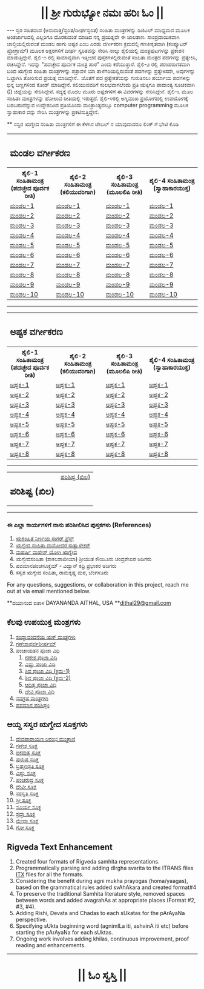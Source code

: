 <center><h1 class="KannadaText">|| ಶ್ರೀ ಗುರುಭ್ಯೋ ನಮಃ  ಹರಿಃ ಓಂ ||</h1></center>
---
ಸ್ವರ ಸಹಿತವಾದ (ಅನುದಾತ್ತ/ಸ್ವರಿತ/ದೀರ್ಘಸ್ವರಿತ) ಸಂಹಿತಾ ಮಂತ್ರಗಳನ್ನು ಡಿಜಿಟಲ್ ಮಾಧ್ಯಮದ ಮೂಲಕ ಅಂತರ್ಜಾಲದಲ್ಲಿ ಎಲ್ಲರಿಗೂ ದೊರಕುವಂತೆ ಮಾಡಿದ ನನ್ನ ಪ್ರಯತ್ನವೇ ಈ ಜಾಲತಾಣ. ಸಾಂಪ್ರದಾಯಿಕವಾಗಿ ಚಾಲ್ತಿಯಲ್ಲಿರುವಂತೆ ಮಂಡಲ ಹಾಗು ಅಷ್ಟಕ ಎಂಬ ಎರಡು ವರ್ಗೀಕರಣ ಕ್ರಮದಲ್ಲಿ ಗಣಕೀಕೃತವಾಗಿ (ಕಂಪ್ಯೂಟರ್ ಪ್ರೋಗ್ರಾಮ್) ಮೂಲಕ ಅಕ್ಷರಗಳಿಗೆ ದೀರ್ಘ ಸ್ವರಿತವನ್ನು ಸೇರಿಸಿ ನಾಲ್ಕು ಶೈಲಿಯಲ್ಲಿ ಮಂತ್ರಪುಟಗಳನ್ನು ಪ್ರಕಾಶನ ಮಾಡುತ್ತಿದ್ದೇನೆ.
ಶೈಲಿ-೧ ರಲ್ಲಿ ಸಾಮಾನ್ಯವಾಗಿ ಇತ್ತೀಚಿನ ಪುಸ್ತಕಗಳಲ್ಲಿರುವಂತೆ ಸಂಹಿತಾ ಮಂತ್ರದ ಪದಗಳನ್ನು ಪ್ರತ್ಯೇಕಿಸಿ, ರಚಿಸಿದ್ದೇನೆ. ಇದನ್ನು "ಪದಚ್ಛೇದ ಪೂರ್ವಕ ಮಂತ್ರ ಪಾಠ" ಎಂದು ಕರೆಯುತ್ತಾರೆ. ಶೈಲಿ-೨ ರಲ್ಲಿ ಪರಂಪರಾಗತವಾಗಿ ಬಂದ ಋಗ್ವೇದ ಸಂಹಿತಾ ಮಂತ್ರಗಳನ್ನು ಪತ್ರಾವಳಿ ಯಾ ತಾಳೆಗರಿಯಲ್ಲಿರುವಂತೆ ಪದಗಳನ್ನು ಪ್ರತ್ಯೇಕಿಸದೇ, ಅವುಗಳನ್ನು ಒಟ್ಟಾಗಿಸಿ ತೋರಿಸುವ ಪ್ರಯತ್ನ ಮಾಡಿದ್ದೇನೆ.. ಜೊತೆಗೆ ಪದ ಪ್ರತ್ಯೇಕತೆಯನ್ನು ಗುರುತಿಸಲು ಪರ್ಯಾಯ ಪದಗಳನ್ನು ಭಿನ್ನ ಬಣ್ಣಗಳಿಂದ ಕೋಡ್ ಮಾಡಿದ್ದೇನೆ. ಕಲಿಯುವವರಿಗೆ ಸುಲಭವಾಗಲೆಂದು ಪ್ರತಿ ಋಕ್ಕಿಗೂ ಪಾದಾಂತ್ಯ ಸೂಚಕವಾಗಿ (¦) ಚಿಹ್ನೆಯನ್ನು ಸೇರಿಸಿದ್ದೇನೆ. ಸದ್ಯಕ್ಕೆ ಮೊದಲ ಮೂರು ಅಷ್ಟಕಗಳಿಗೆ ಈ ವಿವರಗಳನ್ನು ಸೇರಿಸಿದ್ದೇನೆ. ಶೈಲಿ-೩ ಮೂಲ  ಸಂಹಿತಾ ಮಂತ್ರಗಳನ್ನು ಹೋಲುವ ರೀತಿಯಲ್ಲಿ ಇರುತ್ತದೆ. ಶೈಲಿ-೪ರಲ್ಲಿ ಅಗ್ನಿಮುಖ ಪ್ರಯೋಗದಲ್ಲಿ ಉಪಯೋಗಕ್ಕೆ ಬರಬಹುದೆನ್ನುವ ಉದ್ದೇಶದಿಂದ ಪ್ರತಿಯೊಂದು ಮಂತ್ರಾಂತ್ಯದಲ್ಲೂ computer programming ಮೂಲಕ ಸ್ವಾಹಾಕಾರ ವನ್ನು ಸೇರಿಸಿ ಮಂತ್ರಗಳನ್ನು ಪ್ರಕಟಿಸುತ್ತಿದ್ದೇನೆ.

** ಸಸ್ವರ ಋಗ್ವೇದ ಸಂಹಿತಾ ಮಂತ್ರಗಳಿಗೆ  ಈ ಕೆಳಗಿನ ಟೇಬಲ್ ನ ಯಾವುದಾದರೂ ಲಿಂಕ್ ಗೆ ಭೇಟಿ ಕೊಡಿ

<table style="width:100%">
	<tr valign="top">
		<td colspan="4">
			<h2>ಮಂಡಲ ವರ್ಗೀಕರಣ</h2>
		</td>
	</tr>
	<tr>
		<th>ಶೈಲಿ-1 ಸಂಹಿತಾಮಂತ್ರ (ಪದಚ್ಛೇದ ಪೂರ್ವಕ ರೀತಿ)</th>
		<th>ಶೈಲಿ-2 ಸಂಹಿತಾಮಂತ್ರ (ಕಲಿಯುವರಿಗಾಗಿ)</th>
		<th>ಶೈಲಿ-3 ಸಂಹಿತಾಮಂತ್ರ (ಮೂಲಲಿಪಿ ರೀತಿ)</th>
		<th>ಶೈಲಿ-4 ಸಂಹಿತಾಮಂತ್ರ (ಸ್ವಾಹಾಕಾರಯುಕ್ತ)</th>
	</tr>
	<tr>
		<td><a href="https://daithal.github.io/saswara-rigveda/Rigveda/SamhitaPatha/Kannada/Mandala/Format1/RVS-Kannada-F1-M01.html">ಮಂಡಲ-1</a></td>
		<td><a href="https://daithal.github.io/saswara-rigveda/Rigveda/SamhitaPatha/Kannada/Mandala/Format2/RVS-Kannada-F2-M01.html">ಮಂಡಲ-1</a></td>
		<td><a href="https://daithal.github.io/saswara-rigveda/Rigveda/SamhitaPatha/Kannada/Mandala/Format3/RVS-Kannada-F3-M01.html">ಮಂಡಲ-1</a></td>
		<td><a href="https://daithal.github.io/saswara-rigveda/Rigveda/SamhitaPatha/Kannada/Mandala/Format4/RVS-Kannada-F4-M01.html">ಮಂಡಲ-1</a></td>
	</tr>
	<tr>
		<td><a href="https://daithal.github.io/saswara-rigveda/Rigveda/SamhitaPatha/Kannada/Mandala/Format1/RVS-Kannada-F1-M02.html">ಮಂಡಲ-2</a></td>
		<td><a href="https://daithal.github.io/saswara-rigveda/Rigveda/SamhitaPatha/Kannada/Mandala/Format2/RVS-Kannada-F2-M02.html">ಮಂಡಲ-2</a></td>
		<td><a href="https://daithal.github.io/saswara-rigveda/Rigveda/SamhitaPatha/Kannada/Mandala/Format3/RVS-Kannada-F3-M02.html">ಮಂಡಲ-2</a></td>
		<td><a href="https://daithal.github.io/saswara-rigveda/Rigveda/SamhitaPatha/Kannada/Mandala/Format4/RVS-Kannada-F4-M02.html">ಮಂಡಲ-2</a></td>
	</tr>
	<tr>
		<td><a href="https://daithal.github.io/saswara-rigveda/Rigveda/SamhitaPatha/Kannada/Mandala/Format1/RVS-Kannada-F1-M03.html">ಮಂಡಲ-3</a></td>
		<td><a href="https://daithal.github.io/saswara-rigveda/Rigveda/SamhitaPatha/Kannada/Mandala/Format2/RVS-Kannada-F2-M03.html">ಮಂಡಲ-3</a></td>
		<td><a href="https://daithal.github.io/saswara-rigveda/Rigveda/SamhitaPatha/Kannada/Mandala/Format3/RVS-Kannada-F3-M03.html">ಮಂಡಲ-3</a></td>
		<td><a href="https://daithal.github.io/saswara-rigveda/Rigveda/SamhitaPatha/Kannada/Mandala/Format4/RVS-Kannada-F4-M03.html">ಮಂಡಲ-3</a></td>
	</tr>
	<tr>
		<td><a href="https://daithal.github.io/saswara-rigveda/Rigveda/SamhitaPatha/Kannada/Mandala/Format1/RVS-Kannada-F1-M04.html">ಮಂಡಲ-4</a></td>
		<td><a href="https://daithal.github.io/saswara-rigveda/Rigveda/SamhitaPatha/Kannada/Mandala/Format2/RVS-Kannada-F2-M04.html">ಮಂಡಲ-4</a></td>
		<td><a href="https://daithal.github.io/saswara-rigveda/Rigveda/SamhitaPatha/Kannada/Mandala/Format3/RVS-Kannada-F3-M04.html">ಮಂಡಲ-4</a></td>
		<td><a href="https://daithal.github.io/saswara-rigveda/Rigveda/SamhitaPatha/Kannada/Mandala/Format4/RVS-Kannada-F4-M04.html">ಮಂಡಲ-4</a></td>
	</tr>
	<tr>
		<td><a href="https://daithal.github.io/saswara-rigveda/Rigveda/SamhitaPatha/Kannada/Mandala/Format1/RVS-Kannada-F1-M05.html">ಮಂಡಲ-5</a></td>
		<td><a href="https://daithal.github.io/saswara-rigveda/Rigveda/SamhitaPatha/Kannada/Mandala/Format2/RVS-Kannada-F2-M05.html">ಮಂಡಲ-5</a></td>
		<td><a href="https://daithal.github.io/saswara-rigveda/Rigveda/SamhitaPatha/Kannada/Mandala/Format3/RVS-Kannada-F3-M05.html">ಮಂಡಲ-5</a></td>
		<td><a href="https://daithal.github.io/saswara-rigveda/Rigveda/SamhitaPatha/Kannada/Mandala/Format4/RVS-Kannada-F4-M05.html">ಮಂಡಲ-5</a></td>
	</tr>
	<tr>
		<td><a href="https://daithal.github.io/saswara-rigveda/Rigveda/SamhitaPatha/Kannada/Mandala/Format1/RVS-Kannada-F1-M06.html">ಮಂಡಲ-6</a></td>
		<td><a href="https://daithal.github.io/saswara-rigveda/Rigveda/SamhitaPatha/Kannada/Mandala/Format2/RVS-Kannada-F2-M06.html">ಮಂಡಲ-6</a></td>
		<td><a href="https://daithal.github.io/saswara-rigveda/Rigveda/SamhitaPatha/Kannada/Mandala/Format3/RVS-Kannada-F3-M06.html">ಮಂಡಲ-6</a></td>
		<td><a href="https://daithal.github.io/saswara-rigveda/Rigveda/SamhitaPatha/Kannada/Mandala/Format4/RVS-Kannada-F4-M06.html">ಮಂಡಲ-6</a></td>
	</tr>
	<tr>
		<td><a href="https://daithal.github.io/saswara-rigveda/Rigveda/SamhitaPatha/Kannada/Mandala/Format1/RVS-Kannada-F1-M07.html">ಮಂಡಲ-7</a></td>
		<td><a href="https://daithal.github.io/saswara-rigveda/Rigveda/SamhitaPatha/Kannada/Mandala/Format2/RVS-Kannada-F2-M07.html">ಮಂಡಲ-7</a></td>
		<td><a href="https://daithal.github.io/saswara-rigveda/Rigveda/SamhitaPatha/Kannada/Mandala/Format3/RVS-Kannada-F3-M07.html">ಮಂಡಲ-7</a></td>
		<td><a href="https://daithal.github.io/saswara-rigveda/Rigveda/SamhitaPatha/Kannada/Mandala/Format4/RVS-Kannada-F4-M07.html">ಮಂಡಲ-7</a></td>
	</tr>
	<tr>
		<td><a href="https://daithal.github.io/saswara-rigveda/Rigveda/SamhitaPatha/Kannada/Mandala/Format1/RVS-Kannada-F1-M08.html">ಮಂಡಲ-8</a></td>
		<td><a href="https://daithal.github.io/saswara-rigveda/Rigveda/SamhitaPatha/Kannada/Mandala/Format2/RVS-Kannada-F2-M08.html">ಮಂಡಲ-8</a></td>
		<td><a href="https://daithal.github.io/saswara-rigveda/Rigveda/SamhitaPatha/Kannada/Mandala/Format3/RVS-Kannada-F3-M08.html">ಮಂಡಲ-8</a></td>
		<td><a href="https://daithal.github.io/saswara-rigveda/Rigveda/SamhitaPatha/Kannada/Mandala/Format4/RVS-Kannada-F4-M08.html">ಮಂಡಲ-8</a></td>
	</tr>
	<tr>
		<td><a href="https://daithal.github.io/saswara-rigveda/Rigveda/SamhitaPatha/Kannada/Mandala/Format1/RVS-Kannada-F1-M09.html">ಮಂಡಲ-9</a></td>
		<td><a href="https://daithal.github.io/saswara-rigveda/Rigveda/SamhitaPatha/Kannada/Mandala/Format2/RVS-Kannada-F2-M09.html">ಮಂಡಲ-9</a></td>
		<td><a href="https://daithal.github.io/saswara-rigveda/Rigveda/SamhitaPatha/Kannada/Mandala/Format3/RVS-Kannada-F3-M09.html">ಮಂಡಲ-9</a></td>
		<td><a href="https://daithal.github.io/saswara-rigveda/Rigveda/SamhitaPatha/Kannada/Mandala/Format4/RVS-Kannada-F4-M09.html">ಮಂಡಲ-9</a></td>
	</tr>
	<tr>
		<td><a href="https://daithal.github.io/saswara-rigveda/Rigveda/SamhitaPatha/Kannada/Mandala/Format1/RVS-Kannada-F1-M10.html">ಮಂಡಲ-10</a></td>
		<td><a href="https://daithal.github.io/saswara-rigveda/Rigveda/SamhitaPatha/Kannada/Mandala/Format2/RVS-Kannada-F2-M10.html">ಮಂಡಲ-10</a></td>
		<td><a href="https://daithal.github.io/saswara-rigveda/Rigveda/SamhitaPatha/Kannada/Mandala/Format3/RVS-Kannada-F3-M10.html">ಮಂಡಲ-10</a></td>
		<td><a href="https://daithal.github.io/saswara-rigveda/Rigveda/SamhitaPatha/Kannada/Mandala/Format4/RVS-Kannada-F4-M10.html">ಮಂಡಲ-10</a></td>
	</tr>
</table>

<hr>

<table style="width:100%">
	<tr valign="top">
		<td colspan="4">
			<h2>ಅಷ್ಟಕ ವರ್ಗೀಕರಣ</h2>
		</td>
	</tr>
	<tr>
		<th>ಶೈಲಿ-1 ಸಂಹಿತಾಮಂತ್ರ (ಪದಚ್ಛೇದ ಪೂರ್ವಕ ರೀತಿ)</th>
		<th>ಶೈಲಿ-2 ಸಂಹಿತಾಮಂತ್ರ (ಕಲಿಯುವರಿಗಾಗಿ)</th>
		<th>ಶೈಲಿ-3 ಸಂಹಿತಾಮಂತ್ರ (ಮೂಲಲಿಪಿ ರೀತಿ)</th>
		<th>ಶೈಲಿ-4 ಸಂಹಿತಾಮಂತ್ರ (ಸ್ವಾಹಾಕಾರಯುಕ್ತ)</th>
	</tr>
	<tr>
		<td><a href="https://daithal.github.io/saswara-rigveda/Rigveda/SamhitaPatha/Kannada/Ashtaka/Format1/RVS-Kannada-F1-A01.html">ಅಷ್ಟಕ-1</a></td>
		<td><a href="https://daithal.github.io/saswara-rigveda/Rigveda/SamhitaPatha/Kannada/Ashtaka/Format2/RVS-Kannada-F2-A01.html">ಅಷ್ಟಕ-1</a></td>
		<td><a href="https://daithal.github.io/saswara-rigveda/Rigveda/SamhitaPatha/Kannada/Ashtaka/Format3/RVS-Kannada-F3-A01.html">ಅಷ್ಟಕ-1</a></td>
		<td><a href="https://daithal.github.io/saswara-rigveda/Rigveda/SamhitaPatha/Kannada/Ashtaka/Format4/RVS-Kannada-F4-A01.html">ಅಷ್ಟಕ-1</a></td>
	</tr>
	<tr>
		<td><a href="https://daithal.github.io/saswara-rigveda/Rigveda/SamhitaPatha/Kannada/Ashtaka/Format1/RVS-Kannada-F1-A02.html">ಅಷ್ಟಕ-2</a></td>
		<td><a href="https://daithal.github.io/saswara-rigveda/Rigveda/SamhitaPatha/Kannada/Ashtaka/Format2/RVS-Kannada-F2-A02.html">ಅಷ್ಟಕ-2</a></td>
		<td><a href="https://daithal.github.io/saswara-rigveda/Rigveda/SamhitaPatha/Kannada/Ashtaka/Format3/RVS-Kannada-F3-A02.html">ಅಷ್ಟಕ-2</a></td>
		<td><a href="https://daithal.github.io/saswara-rigveda/Rigveda/SamhitaPatha/Kannada/Ashtaka/Format4/RVS-Kannada-F4-A02.html">ಅಷ್ಟಕ-2</a></td>
	</tr>
	<tr>
		<td><a href="https://daithal.github.io/saswara-rigveda/Rigveda/SamhitaPatha/Kannada/Ashtaka/Format1/RVS-Kannada-F1-A03.html">ಅಷ್ಟಕ-3</a></td>
		<td><a href="https://daithal.github.io/saswara-rigveda/Rigveda/SamhitaPatha/Kannada/Ashtaka/Format2/RVS-Kannada-F2-A03.html">ಅಷ್ಟಕ-3</a></td>
		<td><a href="https://daithal.github.io/saswara-rigveda/Rigveda/SamhitaPatha/Kannada/Ashtaka/Format3/RVS-Kannada-F3-A03.html">ಅಷ್ಟಕ-3</a></td>
		<td><a href="https://daithal.github.io/saswara-rigveda/Rigveda/SamhitaPatha/Kannada/Ashtaka/Format4/RVS-Kannada-F4-A03.html">ಅಷ್ಟಕ-3</a></td>
	</tr>
	<tr>
		<td><a href="https://daithal.github.io/saswara-rigveda/Rigveda/SamhitaPatha/Kannada/Ashtaka/Format1/RVS-Kannada-F1-A04.html">ಅಷ್ಟಕ-4</a></td>
		<td><a href="https://daithal.github.io/saswara-rigveda/Rigveda/SamhitaPatha/Kannada/Ashtaka/Format2/RVS-Kannada-F2-A04.html">ಅಷ್ಟಕ-4</a></td>
		<td><a href="https://daithal.github.io/saswara-rigveda/Rigveda/SamhitaPatha/Kannada/Ashtaka/Format3/RVS-Kannada-F3-A04.html">ಅಷ್ಟಕ-4</a></td>
		<td><a href="https://daithal.github.io/saswara-rigveda/Rigveda/SamhitaPatha/Kannada/Ashtaka/Format4/RVS-Kannada-F4-A04.html">ಅಷ್ಟಕ-4</a></td>
	</tr>
	<tr>
		<td><a href="https://daithal.github.io/saswara-rigveda/Rigveda/SamhitaPatha/Kannada/Ashtaka/Format1/RVS-Kannada-F1-A05.html">ಅಷ್ಟಕ-5</a></td>
		<td><a href="https://daithal.github.io/saswara-rigveda/Rigveda/SamhitaPatha/Kannada/Ashtaka/Format2/RVS-Kannada-F2-A05.html">ಅಷ್ಟಕ-5</a></td>
		<td><a href="https://daithal.github.io/saswara-rigveda/Rigveda/SamhitaPatha/Kannada/Ashtaka/Format3/RVS-Kannada-F3-A05.html">ಅಷ್ಟಕ-5</a></td>
		<td><a href="https://daithal.github.io/saswara-rigveda/Rigveda/SamhitaPatha/Kannada/Ashtaka/Format4/RVS-Kannada-F4-A05.html">ಅಷ್ಟಕ-5</a></td>
	</tr>
	<tr>
		<td><a href="https://daithal.github.io/saswara-rigveda/Rigveda/SamhitaPatha/Kannada/Ashtaka/Format1/RVS-Kannada-F1-A06.html">ಅಷ್ಟಕ-6</a></td>
		<td><a href="https://daithal.github.io/saswara-rigveda/Rigveda/SamhitaPatha/Kannada/Ashtaka/Format2/RVS-Kannada-F2-A06.html">ಅಷ್ಟಕ-6</a></td>
		<td><a href="https://daithal.github.io/saswara-rigveda/Rigveda/SamhitaPatha/Kannada/Ashtaka/Format3/RVS-Kannada-F3-A06.html">ಅಷ್ಟಕ-6</a></td>
		<td><a href="https://daithal.github.io/saswara-rigveda/Rigveda/SamhitaPatha/Kannada/Ashtaka/Format4/RVS-Kannada-F4-A06.html">ಅಷ್ಟಕ-6</a></td>
	</tr>
	<tr>
		<td><a href="https://daithal.github.io/saswara-rigveda/Rigveda/SamhitaPatha/Kannada/Ashtaka/Format1/RVS-Kannada-F1-A07.html">ಅಷ್ಟಕ-7</a></td>
		<td><a href="https://daithal.github.io/saswara-rigveda/Rigveda/SamhitaPatha/Kannada/Ashtaka/Format2/RVS-Kannada-F2-A07.html">ಅಷ್ಟಕ-7</a></td>
		<td><a href="https://daithal.github.io/saswara-rigveda/Rigveda/SamhitaPatha/Kannada/Ashtaka/Format3/RVS-Kannada-F3-A07.html">ಅಷ್ಟಕ-7</a></td>
		<td><a href="https://daithal.github.io/saswara-rigveda/Rigveda/SamhitaPatha/Kannada/Ashtaka/Format4/RVS-Kannada-F4-A07.html">ಅಷ್ಟಕ-7</a></td>
	</tr>
	<tr>
		<td><a href="https://daithal.github.io/saswara-rigveda/Rigveda/SamhitaPatha/Kannada/Ashtaka/Format1/RVS-Kannada-F1-A08.html">ಅಷ್ಟಕ-8</a></td>
		<td><a href="https://daithal.github.io/saswara-rigveda/Rigveda/SamhitaPatha/Kannada/Ashtaka/Format2/RVS-Kannada-F2-A08.html">ಅಷ್ಟಕ-8</a></td>
		<td><a href="https://daithal.github.io/saswara-rigveda/Rigveda/SamhitaPatha/Kannada/Ashtaka/Format3/RVS-Kannada-F3-A08.html">ಅಷ್ಟಕ-8</a></td>
		<td><a href="https://daithal.github.io/saswara-rigveda/Rigveda/SamhitaPatha/Kannada/Ashtaka/Format4/RVS-Kannada-F4-A08.html">ಅಷ್ಟಕ-8</a></td>
	</tr>
</table>

<hr>

<table style="width:100%">
	<tr valign="top">
		<td>
			<h2>ಪರಿಶಿಷ್ಟ (ಖಿಲ)</h2>
		</td>
		<td style="text-align: center"><a href="https://daithal.github.io/saswara-rigveda/Rigveda/SamhitaPatha/Kannada/RVKHILA(Kannada).html">ಪರಿಶಿಷ್ಟ (ಖಿಲ)</a></td>
	</tr>
</table>	

<hr>

### ಈ ಎಲ್ಲಾ ಕಾರ್ಯಗಳಿಗೆ  ನಾನು ಪರಿಶೀಲಿಸಿದ ಪುಸ್ತಕಗಳು (References)
1.	[ಋಕ್ಸಂಹಿತೆ ನಿರ್ಣಯ ಸಾಗರ್ ಪ್ರೆಸ್ಸ್](https://archive.org/details/RikSamhitaDamagedAndTornNirnayaSagarPress/page/n115/mode/2up) 
2.	[ಋಗ್ವೇದ ಸಂಹಿತಾ ದಾಮೋದರ  ಸಾತ್ವಾಳೇಕರ್](https://archive.org/details/OhON_rigveda-samhita-damodar-satavalekar)
3.	[ಮಹರ್ಷಿ ಮಹೇಶ್ ಯೋಗಿ ಋಗ್ವೇದ ](http://vedicreserve.miu.edu/rk_veda.htm)
4.	ಋಗ್ವೇದಸಂಹಿತಾ (ಶಾಕಲಶಾಖೀಯಾ) ಶ್ರೀಯುತ ಕೌಂಜೂರು ಚಂದ್ರಶೇಖರ ಅಡಿಗರು
5.	ಪವಮಾನಪಂಚಸೂಕ್ತಮ್ - ವಿದ್ವಾನ್ ಕದ್ರಿ ಪ್ರಭಾಕರ ಅಡಿಗರು
6.	ಸಸ್ವರ ಋಗ್ವೇದ ಸಂಹಿತಾ, ರಾಮಕೃಷ್ಣ ಮಠ, ಬೆಂಗಳೂರು

For any questions, suggestions, or collaboration in this project, reach me out at via email mentioned below.

**ದಯಾನಂದ ಐತಾಳ  DAYANANDA AITHAL, USA 
**<dithal29@gmail.com>

## ಕೆಲವು ಉಪಯುಕ್ತ ಮಂತ್ರಗಳು
1.	<a href="https://daithal.github.io/saswara-rigveda/VisheshaSuktas/sandhyA-RikMantrani(Kannada).html">ಸಂಧ್ಯಾವಂದನೆಯ ಋಕ್ ಮಂತ್ರಗಳು</a>
2.	<a href="https://daithal.github.io/saswara-rigveda/VisheshaSuktas/gaNeshAtharvashIrSha(Kannada).html">ಗಣೇಶಾಥರ್ವಶೀರ್ಷ‌ಮ್</a>
3.	ಪಂಚಾಯತನ ಪೂಜಾ ವಿಧಿ
	1.	<a href="https://daithal.github.io/saswara-rigveda/Panchayatana/gaNesha-Panchayatana(Kannada).html">ಗಣೇಶ ಪೂಜಾ ವಿಧಿ</a>
	2.	<a href="https://daithal.github.io/saswara-rigveda/Panchayatana/viShNu-Panchayatana(Kannada).html">ವಿಷ್ಣು ಪೂಜಾ ವಿಧಿ</a>
	3.	<a href="https://daithal.github.io/saswara-rigveda/Panchayatana/shiva-Panchayatana-1(Kannada).html">ಶಿವ ಪೂಜಾ ವಿಧಿ (ಕ್ರಮ-1)</a>
	4.	<a href="https://daithal.github.io/saswara-rigveda/Panchayatana/shiva-Panchayatana-2(Kannada).html">ಶಿವ ಪೂಜಾ ವಿಧಿ (ಕ್ರಮ-2)</a>
	5.	<a href="https://daithal.github.io/saswara-rigveda/Panchayatana/Aditya-Panchayatana(Kannada).html">ಆದಿತ್ಯ ಪೂಜಾ ವಿಧಿ</a>
	6.	<a href="https://daithal.github.io/saswara-rigveda/Panchayatana/devi-Panchayatana(Kannada).html">ದೇವಿ ಪೂಜಾ ವಿಧಿ</a>
4.	<a href="https://daithal.github.io/saswara-rigveda/VisheshaSuktas/navagraha-mantras(Kannada).html">ನವಗ್ರಹ ಮಂತ್ರಗಳು</a>
5.	<a href="https://daithal.github.io/saswara-rigveda/VisheshaSuktas/pavamAna-parishiShTam(Kannada).html">ಪವಮಾನ ಪರಿಶಿಷ್ಟಂ</a>


## ಆಯ್ದ ಸಸ್ವರ ಋಗ್ವೇದ ಸೂಕ್ತಗಳು
1.	<a href="https://daithal.github.io/saswara-rigveda/VisheshaSuktas/vedapArAyaNa-Arambha-mantrANi(Kannada).html">ವೇದಪಾರಾಯಣ ಆರಂಭ ಮಂತ್ರಾಣಿ</a>
2.	<a href="https://daithal.github.io/saswara-rigveda/VisheshaSuktas/gaNesha-sUkta(Kannada).html">ಗಣೇಶ ಸೂಕ್ತ</a>
3.	<a href="https://daithal.github.io/saswara-rigveda/VisheshaSuktas/aikamatya-sUkta(Kannada).html">ಐಕಮತ್ಯ ಸೂಕ್ತ</a>
4.	<a href="https://daithal.github.io/saswara-rigveda/VisheshaSuktas/puruSha-sUkta(Kannada).html">ಪುರುಷ ಸೂಕ್ತ</a>
5.	<a href="https://daithal.github.io/saswara-rigveda/VisheshaSuktas/brahmaNaspati-sUkta(Kannada).html">ಬ್ರಹ್ಮಣಸ್ಪತಿ ಸೂಕ್ತ</a>
6.	<a href="https://daithal.github.io/saswara-rigveda/VisheshaSuktas/viShNu-sUkta(Kannada).html">ವಿಷ್ಣು ಸೂಕ್ತ</a>
7.	<a href="https://daithal.github.io/saswara-rigveda/VisheshaSuktas/paMcharudra-sUkta(Kannada).html">ಪಂಚರುದ್ರ ಸೂಕ್ತ</a>
8.	<a href="https://daithal.github.io/saswara-rigveda/VisheshaSuktas/devI-sUkta(Kannada).html">ದೇವೀ ಸೂಕ್ತ</a>
9.	<a href="https://daithal.github.io/saswara-rigveda/VisheshaSuktas/sarasvati-sUkta(Kannada).html">ಸರಸ್ವತಿ ಸೂಕ್ತ</a>
10.	<a href="https://daithal.github.io/saswara-rigveda/VisheshaSuktas/shrI-sUkta(kannada).html">ಶ್ರೀ ಸೂಕ್ತ</a>
11.	<a href="https://daithal.github.io/saswara-rigveda/VisheshaSuktas/sUrya-sUkta(Kannada).html">ಸೂರ್ಯ ಸೂಕ್ತ</a>
12.	<a href="https://daithal.github.io/saswara-rigveda/VisheshaSuktas/shraddhA-sUkta(Kannada).html">ಶ್ರದ್ಧಾ ಸೂಕ್ತ</a>
13.	<a href="https://daithal.github.io/saswara-rigveda/VisheshaSuktas/medhA-sUkta(Kannada).html">ಮೇಧಾ ಸೂಕ್ತ</a>
14.	<a href="https://daithal.github.io/saswara-rigveda/VisheshaSuktas/go-sUkta(Kannada).html">ಗೋ ಸೂಕ್ತ</a>

## Rigveda Text Enhancement
1.	Created four formats of Rigveda samhita representations.
2.	Programmatically parsing and adding dIrgha svarita to the ITRANS files [ITX](https://sanskritdocuments.org/doc_veda/) files for all the formats.
3.	Considering the benefit during agni mukha prayogas (homa/yaagas), based on the grammatical rules added svAhAkara and created format#4 
4.	To preserve the traditional Samhita literature style, removed spaces between words and added avagrahAs at appropriate places (Format #2, #3, #4).
5.	Adding Rishi, Devata and Chadas to each sUkatas for the pArAyaNa perspective.
6.	Specifying sUkta beginning word (agnimILa iti, ashvinA iti etc) before starting the pArAyaNa for each sUktas.
7.	Ongoing work involves adding khilas, continuous improvement, proof reading and enhancements.

<hr>

<center><h1>|| ಓಂ ಸ್ವಸ್ತಿ ||</h1></center>